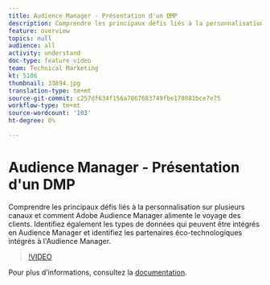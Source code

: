 ```yaml
---
title: Audience Manager - Présentation d'un DMP
description: Comprendre les principaux défis liés à la personnalisation sur plusieurs canaux et comment Adobe Audience Manager alimente le voyage des clients. Identifiez également les types de données qui peuvent être intégrés en Audience Manager et identifiez les partenaires éco-technologiques intégrés à l'Audience Manager.
feature: overview
topics: null
audience: all
activity: understand
doc-type: feature video
team: Technical Marketing
kt: 5106
thumbnail: 33894.jpg
translation-type: tm+mt
source-git-commit: c257df634f156a7067683749fbe178081bce7e75
workflow-type: tm+mt
source-wordcount: '103'
ht-degree: 0%

---
```



# Audience Manager - Présentation d&#39;un DMP

Comprendre les principaux défis liés à la personnalisation sur plusieurs canaux et comment Adobe Audience Manager alimente le voyage des clients. Identifiez également les types de données qui peuvent être intégrés en Audience Manager et identifiez les partenaires éco-technologiques intégrés à l&#39;Audience Manager.

>[!VIDEO](https://video.tv.adobe.com/v/33894/?quality=12)

Pour plus d’informations, consultez la [documentation](https://docs.adobe.com/content/help/en/audience-manager/user-guide/overview/aam-overview.html).

